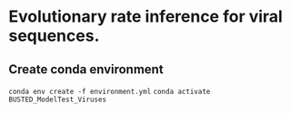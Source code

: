 # Evolutionary rate inference for viral sequences.



## Create conda environment

`conda env create -f environment.yml`
`conda activate BUSTED_ModelTest_Viruses`
